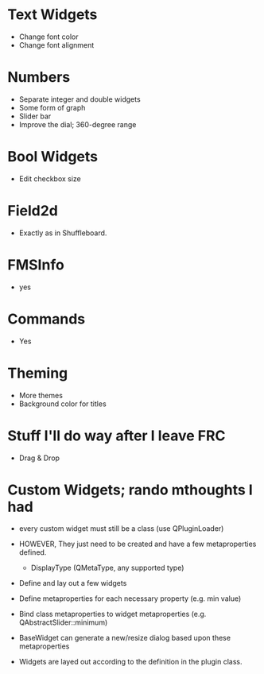 # Text Widgets
- Change font color
- Change font alignment

# Numbers
- Separate integer and double widgets
- Some form of graph
- Slider bar
- Improve the dial; 360-degree range

# Bool Widgets
- Edit checkbox size

# Field2d
- Exactly as in Shuffleboard.

# FMSInfo
- yes

# Commands
- Yes

# Theming
- More themes
- Background color for titles

# Stuff I'll do way after I leave FRC
- Drag & Drop

# Custom Widgets; rando mthoughts I had
- every custom widget must still be a class (use QPluginLoader)
- HOWEVER, They just need to be created and have a few metaproperties defined.
    * DisplayType (QMetaType, any supported type)
- Define and lay out a few widgets
- Define metaproperties for each necessary property (e.g. min value)
- Bind class metaproperties to widget metaproperties (e.g. QAbstractSlider::minimum)

- BaseWidget can generate a new/resize dialog based upon these metaproperties
- Widgets are layed out according to the definition in the plugin class.
